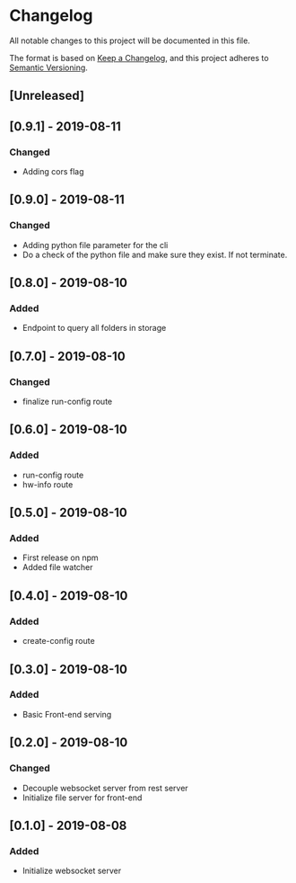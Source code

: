 # Changelog
All notable changes to this project will be documented in this file.

The format is based on [Keep a Changelog](https://keepachangelog.com/en/1.0.0/),
and this project adheres to [Semantic Versioning](https://semver.org/spec/v2.0.0.html).

## [Unreleased]
## [0.9.1] - 2019-08-11
### Changed
- Adding cors flag

## [0.9.0] - 2019-08-11
### Changed
- Adding python file parameter for the cli
- Do a check of the python file and make sure they exist. If not terminate.

## [0.8.0] - 2019-08-10
### Added
- Endpoint to query all folders in storage


## [0.7.0] - 2019-08-10
### Changed
- finalize run-config route

## [0.6.0] - 2019-08-10
### Added
- run-config route
- hw-info route

## [0.5.0] - 2019-08-10
### Added
- First release on npm
- Added file watcher

## [0.4.0] - 2019-08-10
### Added
- create-config route

## [0.3.0] - 2019-08-10
### Added
- Basic Front-end serving

## [0.2.0] - 2019-08-10
### Changed
- Decouple websocket server from rest server
- Initialize file server for front-end

## [0.1.0] - 2019-08-08
### Added
- Initialize websocket server

